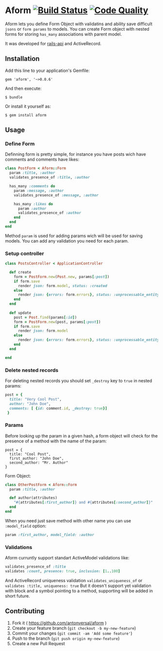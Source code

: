 # Aform [![Build Status](https://travis-ci.org/antonversal/aform.svg?branch=master)](https://travis-ci.org/antonversal/aform) [![Code Quality](https://codeclimate.com/github/antonversal/aform.png)](https://codeclimate.com/github/antonversal/aform)

Aform lets you define Form Object with validatins and ability save difficult `jsons` or `form params` to models. You can create Form object with nested forms for storing `has_many` associations with parent model.

It was developed for [rails-api](https://github.com/rails-api/rails-api) and ActiveRecord. 

## Installation

Add this line to your application's Gemfile:

    gem 'aform', '~>0.0.6'

And then execute:

    $ bundle

Or install it yourself as:

    $ gem install aform

## Usage
### Define Form

Definning form is pretty simple, for instance you have posts wich have comments and comments have likes:

```ruby
class PostForm < Aform::Form
  param :title, :author
  validates_presence_of :title, :author

  has_many :comments do
    param :message, :author
    validates_presence_of :message, :author

    has_many :likes do
      param :author
      validates_presence_of :author
    end
  end
end
```
Method `param` is used for adding params wich will be used for saving models. You can add any validation you need for each param. 

### Setup controller
``` ruby
class PostsController < ApplicationController

  def create
    form = PostForm.new(Post.new, params[:post])
    if form.save
      render json: form.model, status: :created
    else
      render json: {errors: form.errors}, status: :unprocessable_entity
    end
  end
  
  def update
    post = Post.find(params[:id])
    form = PostForm.new(post, params[:post])
    if form.save
      render json: form.model
    else
      render json: {errors: form.errors}, status: :unprocessable_entity
    end
  end

end
```

### Delete nested records

For deleting nested records you should set `_destroy` key to `true` in nested params:
```ruby
post = {
  title: "Very Cool Post", 
  author: "John Doe",
  comments: [ {id: comment.id, _destroy: true}]
 }
```

### Params
Before looking up the param in a given hash, a form object will check for the presence of a method with the name of the param:
```
post = {
  title: "Cool Post", 
  first_author: "John Doe", 
  second_author: "Mr. Author"
}
```
Form Object:
``` ruby
class OtherPostForm < Aform::Form
  param :title, :author

  def author(attributes)
    "#{attributes[:first_author]} and #{attributes[:second_author]}"
  end
end
```

When you need just save method with other name you can use `:model_field` option:

``` ruby
param :first_author, model_field: :author
```

### Validations
Aform curruntly support standart ActiveModel validations like:
```ruby
validates_presence_of :title
validates :count, presence: true, inclusion: [1..100]
```
And ActiveRecord uniqueness validation `validates_uniqueness_of` or `validates :title, uniqueness: true`
But it doesn't support yet validation with block and a symbol pointing to a method, supporting will be added in short future.

## Contributing

1. Fork it ( https://github.com/antonversal/aform )
2. Create your feature branch (`git checkout -b my-new-feature`)
3. Commit your changes (`git commit -am 'Add some feature'`)
4. Push to the branch (`git push origin my-new-feature`)
5. Create a new Pull Request
